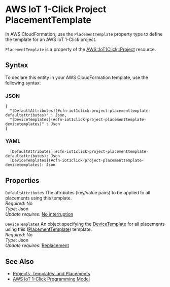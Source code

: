 # AWS IoT 1\-Click Project PlacementTemplate<a name="aws-properties-iot1click-project-placementtemplate"></a>

<a name="aws-properties-iot1click-project-placementtemplate-description"></a>In AWS CloudFormation, use the `PlacementTemplate` property type to define the template for an AWS IoT 1\-Click project\.

<a name="aws-properties-iot1click-project-placementtemplate-inheritance"></a> `PlacementTemplate` is a property of the [AWS::IoT1Click::Project](aws-resource-iot1click-project.md) resource\.

## Syntax<a name="aws-properties-iot1click-project-placementtemplate-syntax"></a>

To declare this entity in your AWS CloudFormation template, use the following syntax:

### JSON<a name="aws-properties-iot1click-project-placementtemplate-syntax.json"></a>

```
{
  "[DefaultAttributes](#cfn-iot1click-project-placementtemplate-defaultattributes)" : Json,
  "[DeviceTemplates](#cfn-iot1click-project-placementtemplate-devicetemplates)" : Json
}
```

### YAML<a name="aws-properties-iot1click-project-placementtemplate-syntax.yaml"></a>

```
  [DefaultAttributes](#cfn-iot1click-project-placementtemplate-defaultattributes): Json
  [DeviceTemplates](#cfn-iot1click-project-placementtemplate-devicetemplates): Json
```

## Properties<a name="aws-properties-iot1click-project-placementtemplate-properties"></a>

`DefaultAttributes`  <a name="cfn-iot1click-project-placementtemplate-defaultattributes"></a>
The attributes \(key/value pairs\) to be applied to all placements using this template\.  
 *Required*: No  
 *Type*: Json  
 *Update requires*: [No interruption](using-cfn-updating-stacks-update-behaviors.md#update-no-interrupt) 

`DeviceTemplates`  <a name="cfn-iot1click-project-placementtemplate-devicetemplates"></a>
An object specifying the [DeviceTemplate](https://docs.aws.amazon.com/iot-1-click/latest/projects-apireference/API_DeviceTemplate.html) for all placements using this \([PlacementTemplate](https://docs.aws.amazon.com/iot-1-click/latest/projects-apireference/API_PlacementTemplate.html)\) template\.  
 *Required*: No  
 *Type*: Json  
 *Update requires*: [Replacement](using-cfn-updating-stacks-update-behaviors.md#update-replacement) 

## See Also<a name="aws-properties-iot1click-project-placementtemplate-seealso"></a>
+ [Projects, Templates, and Placements](https://docs.aws.amazon.com/iot-1-click/latest/developerguide/1click-PTP.html)
+ [AWS IoT 1\-Click Programming Model](https://docs.aws.amazon.com/iot-1-click/latest/developerguide/1click-programming.html)